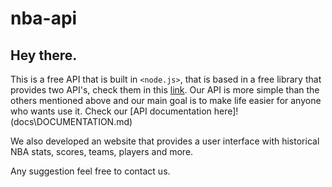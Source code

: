 # nba-api

## Hey there.

This is a free API that is built in `<node.js>`, that is based in a free library that provides two API's, check them in this [link](`https://github.com/kashav/nba.js).
Our API is more simple than the others mentioned above and our main goal is to make life easier for anyone who wants use it.
Check our [API documentation here]! (docs\DOCUMENTATION.md)

We also developed an website that provides a user interface with historical NBA stats, scores, teams, players and more.

Any suggestion feel free to contact us.
